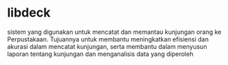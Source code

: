 # libdeck
sistem yang digunakan untuk mencatat dan memantau kunjungan orang ke Perpustakaan. Tujuannya untuk membantu meningkatkan efisiensi dan akurasi dalam mencatat kunjungan, serta membantu dalam menyusun laporan tentang kunjungan dan menganalisis data yang diperoleh
